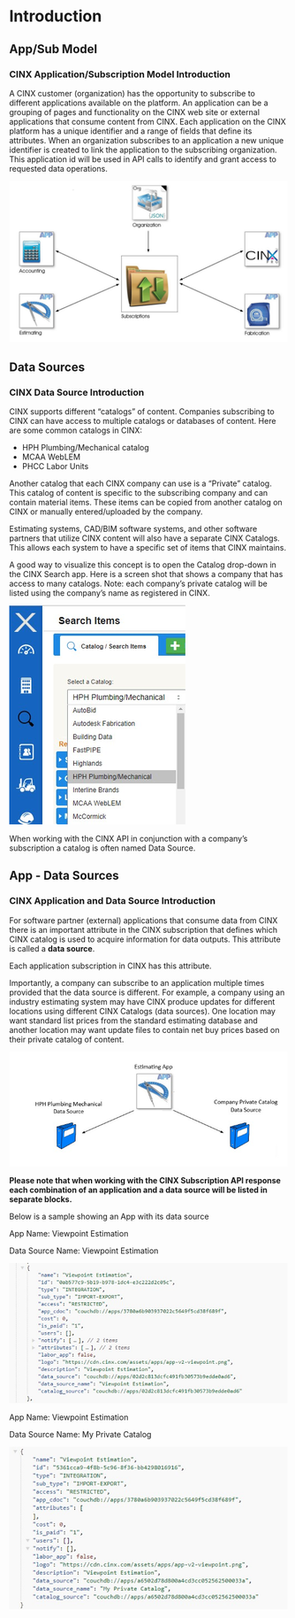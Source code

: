 # Introduction

## App/Sub Model
### CINX Application/Subscription Model Introduction

A CINX customer (organization) has the opportunity to subscribe to different applications available on the platform. An application can be a grouping of pages and functionality on the CINX web site or external applications that consume content from CINX.  Each application on the CINX platform has a unique identifier and a range of fields that define its attributes.  When an organization subscribes to an application a new unique identifier is created to link the application to the subscribing organization.  This application id will be used in API calls to identify and grant access to requested data operations.

<img src='images/subscription1.jpg'/>

## Data Sources
### CINX Data Source Introduction

CINX supports different “catalogs” of content.  Companies subscribing to CINX can have access to multiple catalogs or databases of content.  Here are some common catalogs in CINX:

  - HPH Plumbing/Mechanical catalog
  - MCAA WebLEM
  - PHCC Labor Units 
  
Another catalog that each CINX company can use is a “Private” catalog.  This catalog of content is specific to the subscribing company and can contain material items.  These items can be copied from another catalog on CINX or manually entered/uploaded by the company.

Estimating systems, CAD/BIM software systems, and other software partners that utilize CINX content will also have a separate CINX Catalogs.  This allows each system to have a specific set of items that CINX maintains.

A good way to visualize this concept is to open the Catalog drop-down in the CINX Search app.  Here is a screen shot that shows a company that has access to many catalogs.  Note:  each company’s private catalog will be listed using the company’s name as registered in CINX.
  
<img src='images/subscription2.jpg'/>
  
When working with the CINX API in conjunction with a company’s subscription a catalog is often named Data Source.

## App - Data Sources
### CINX Application and Data Source Introduction

For software partner (external) applications that consume data from CINX there is an important attribute in the CINX subscription that defines which CINX catalog is used to acquire information for data outputs.  This attribute is called a **data source**.
  
Each application subscription in CINX has this attribute.
  
Importantly, a company can subscribe to an application multiple times provided that the data source is different.  For example, a company using an industry estimating system may have CINX produce updates for different locations using different CINX Catalogs (data sources).  One location may want standard list prices from the standard estimating database and another location may want update files to contain net buy prices based on their private catalog of content.

<img src='images/subscription3.jpg'/>
  
**Please note that when working with the CINX Subscription API response each combination of an application and a data source will be listed in separate blocks.**
  
Below is a sample showing an App with its data source

App Name: Viewpoint Estimation

Data Source Name: Viewpoint Estimation

<img src='images/subscription4.jpg'/>

App Name: Viewpoint Estimation

Data Source Name: My Private Catalog

<img src='images/subscription5.jpg'/>

